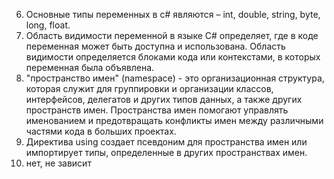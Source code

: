  6) Основные типы переменных  в c# являются – int, double, string, byte, long, float. 
11) Область видимости переменной в языке C# определяет, где в коде переменная может быть доступна и использована. Область видимости определяется блоками кода или контекстами, в которых переменная была объявлена. 
16) "пространство имен" (namespace) - это организационная структура, которая служит для группировки и организации классов, интерфейсов, делегатов и других типов данных, а также других пространств имен. Пространства имен помогают управлять именованием и предотвращать конфликты имен между различными частями кода в больших проектах. 
21) Директива using создает псевдоним для пространства имен или импортирует типы, определенные в других пространствах имен. 
2) нет, не зависит

